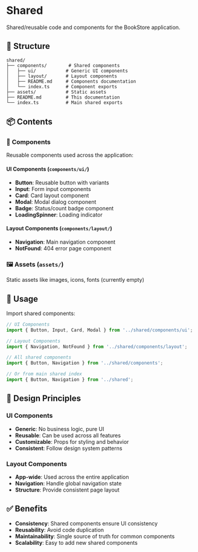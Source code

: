 # Shared

Shared/reusable code and components for the BookStore application.

## 📁 Structure

```
shared/
├── components/        # Shared components
│   ├── ui/           # Generic UI components
│   ├── layout/       # Layout components
│   ├── README.md     # Components documentation
│   └── index.ts      # Component exports
├── assets/           # Static assets
├── README.md         # This documentation
└── index.ts          # Main shared exports
```

## 📦 Contents

### 🎨 **Components**
Reusable components used across the application:

#### **UI Components** (`components/ui/`)
- **Button**: Reusable button with variants
- **Input**: Form input components
- **Card**: Card layout component
- **Modal**: Modal dialog component
- **Badge**: Status/count badge component
- **LoadingSpinner**: Loading indicator

#### **Layout Components** (`components/layout/`)
- **Navigation**: Main navigation component
- **NotFound**: 404 error page component

### 🖼️ **Assets** (`assets/`)
Static assets like images, icons, fonts (currently empty)

## 🔧 Usage

Import shared components:

```typescript
// UI Components
import { Button, Input, Card, Modal } from '../shared/components/ui';

// Layout Components
import { Navigation, NotFound } from '../shared/components/layout';

// All shared components
import { Button, Navigation } from '../shared/components';

// Or from main shared index
import { Button, Navigation } from '../shared';
```

## 🎯 Design Principles

### **UI Components**
- **Generic**: No business logic, pure UI
- **Reusable**: Can be used across all features
- **Customizable**: Props for styling and behavior
- **Consistent**: Follow design system patterns

### **Layout Components**
- **App-wide**: Used across the entire application
- **Navigation**: Handle global navigation state
- **Structure**: Provide consistent page layout

## ✅ Benefits

- **Consistency**: Shared components ensure UI consistency
- **Reusability**: Avoid code duplication
- **Maintainability**: Single source of truth for common components
- **Scalability**: Easy to add new shared components
